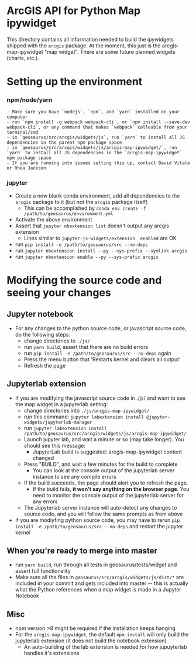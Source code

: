 # ArcGIS API for Python Map ipywidget

This directory contains all information needed to build the ipywidgets shipped with the `arcgis` package. At the moment, this just is the arcgis-map-ipywidget "map widget". There are some future planned widgets (charts, etc.).

# Setting up the environment

### npm/node/yarn
    - Make sure you have `nodejs`, `npm`, and `yarn` installed on your computer
    - run `npm install -g webpack webpack-cli`, or `npm install --save-dev webpack-cli`, or any command that makes `webpack` calleable from your terminal/cmd
    - in `geosaurus/src/arcgis/widgets/js`, run `yarn` to install all JS dependencies in the parent npm package space
    - in `geosaurus/src/arcgis/widgets/js/arcgis-map-ipywidget/`, run `yarn` to install all JS dependencies in the `arcgis-map-ipywidget` npm package space
    - If you are running into issues setting this up, contact David Vitale or Rhea Jackson

### jupyter

- Create a new blank conda environment, add all dependencies to the `arcgis` package to it (but not the `arcgis` package itself)
    - This can be accomplished by `conda env create -f /path/to/geosaurus/environment.yml`
- Activate the above environment
- Assert that `jupyter nbextension list` doesn't output any arcgis extension
    - Lines similar to `jupyter-js-widgets/extension  enabled` are OK 
- run `pip install -e /path/to/geosaurus/src --no-deps`
- run `jupyter nbextension install --py --sys-prefix --symlink arcgis`
- run `jupyter nbextension enable --py --sys-prefix arcgis`

# Modifying the source code and seeing your changes

## Jupyter notebook
- For any changes to the python source code, or javascript source code, do the following steps:
   - change directories to `./js/`
   - run `yarn build`, assert that there are no build errors
   - run `pip install -e /path/to/geosaurus/src --no-deps` again
   - Press the menu button that 'Restarts kernel and clears all output'
   - Refresh the page
 
## Jupyterlab extension

- If you are modifying the javascript source code in ./js/ and want to see the map widget in a jupyterlab setting:
    - change directories into `./js/arcgis-map-ipywidget/`
    - run this command: `jupyter labextension install @jupyter-widgets/jupyterlab-manager`
    - run `jupyter labextension install /path/to/geosaurus/src/arcgis/widgets/js/arcgis-map-ipywidget/`
    - Launch jupyter lab, and wait a minute or so (may take longer). You should see this message:
        - JupyterLab build is suggested: arcgis-map-ipywidget content changed
    - Press "BUILD", and wait a few minutes for the build to complete
        - You can look at the console output of the jupyterlab server instance to see any compile errors
    - If the build succeeds, the page should alert you to refresh the page.
        - If the build fails, __it won't say anything on the browser page__. You need to monitor the console output of the jupyterlab server for any errors 
    - The Jupyterlab server instance will auto-detect any changes to source code, and you will follow the same prompts as from above
- If you are modiyfing python source code, you may have to rerun  `pip install -e /path/to/geosaurus/src --no-deps` and restart the jupyter kernel

## When you're ready to merge into master

- run `yarn build`, run through all tests in geosaurus/tests/widget and assert full functionality
- Make sure all the files in `geosaurus/src/arcgis/widgets/js/dist/*` are included in your commit and gets included into master -- this is actually what the Python references when a map widget is made in a Jupyter Notebook

## Misc

- npm version >8 might be required if the installation keeps hanging
- For the `arcgis-map-ipywidget`, the default `npm install` will only build the jupyterlab extension (it does not build the notebook extension)
    - An auto-building of the lab extension is needed for how jupuyterlab handles it's extensions
